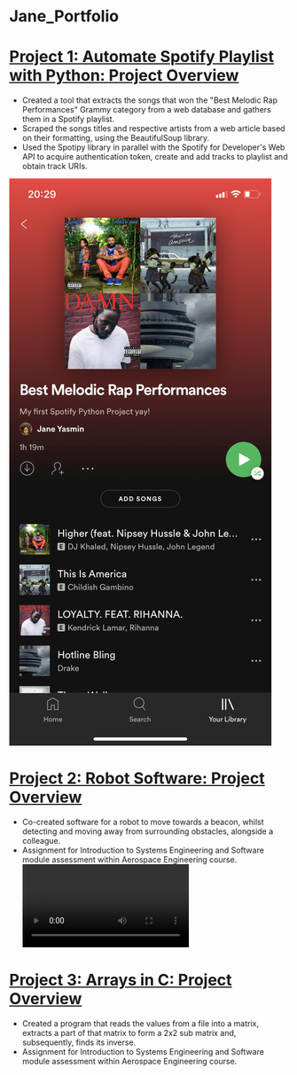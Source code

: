 # Jane_Portfolio

# [Project 1: Automate Spotify Playlist with Python: Project Overview](https://github.com/janeyasmin/Spotify-meets-Python-/blob/main/Spotify%20meets%20Python.py) 
* Created a tool that extracts the songs that won the "Best Melodic Rap Performances" Grammy category from a web database and gathers them in a Spotify playlist.
* Scraped the songs titles and respective artists from a web article based on their formatting, using the BeautifulSoup library.
* Used the Spotipy library in parallel with the Spotify for Developer's Web API to acquire authentication token, create and add tracks to playlist and obtain track URIs.

![](https://github.com/janeyasmin/Jane_Portfolio/blob/main/images/spotify.jpg)
# [Project 2: Robot Software: Project Overview ](https://github.com/janeyasmin/C_Programming_University_Assignments/blob/main/Assignment_2.0%20(1).c) 
* Co-created software for a robot to move towards a beacon, whilst detecting and moving away from surrounding obstacles, alongside a colleague.
* Assignment for Introduction to Systems Engineering and Software module assessment within Aerospace Engineering course.
![](https://github.com/janeyasmin/Jane_Portfolio/blob/main/images/Robot%20Video%20.mp4)
# [Project 3: Arrays in C: Project Overview ](https://github.com/janeyasmin/C_Programming_University_Assignments/blob/main/Robot%20Software) 
* Created a program that reads the values from a file into a matrix, extracts a part of that matrix to form a 2x2 sub matrix and, subsequently, finds its inverse.
* Assignment for Introduction to Systems Engineering and Software module assessment within Aerospace Engineering course.
